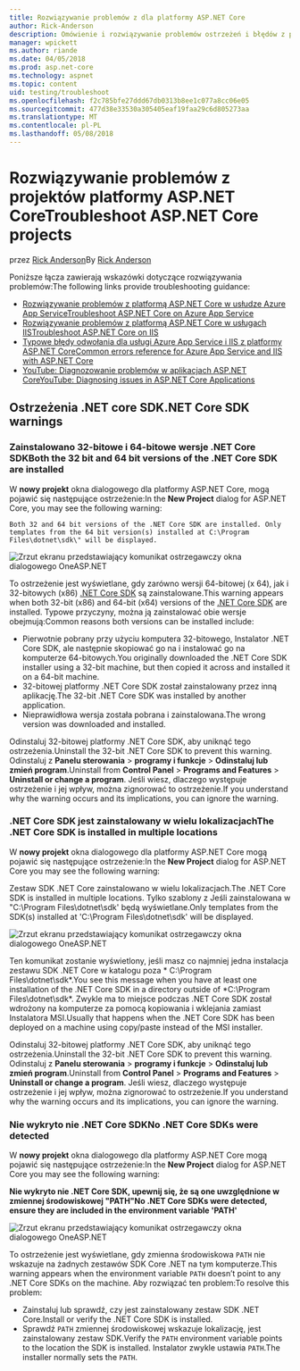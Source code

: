 ```yaml
---
title: Rozwiązywanie problemów z dla platformy ASP.NET Core
author: Rick-Anderson
description: Omówienie i rozwiązywanie problemów ostrzeżeń i błędów z projektów platformy ASP.NET Core.
manager: wpickett
ms.author: riande
ms.date: 04/05/2018
ms.prod: asp.net-core
ms.technology: aspnet
ms.topic: content
uid: testing/troubleshoot
ms.openlocfilehash: f2c785bfe27ddd67db0313b8ee1c077a8cc06e05
ms.sourcegitcommit: 477d38e33530a305405eaf19faa29c6d805273aa
ms.translationtype: MT
ms.contentlocale: pl-PL
ms.lasthandoff: 05/08/2018
---
```

# <a name="troubleshoot-aspnet-core-projects"></a><span data-ttu-id="aae4b-103">Rozwiązywanie problemów z projektów platformy ASP.NET Core</span><span class="sxs-lookup"><span data-stu-id="aae4b-103">Troubleshoot ASP.NET Core projects</span></span>

<span data-ttu-id="aae4b-104">przez [Rick Anderson](https://twitter.com/RickAndMSFT)</span><span class="sxs-lookup"><span data-stu-id="aae4b-104">By [Rick Anderson](https://twitter.com/RickAndMSFT)</span></span>

<span data-ttu-id="aae4b-105">Poniższe łącza zawierają wskazówki dotyczące rozwiązywania problemów:</span><span class="sxs-lookup"><span data-stu-id="aae4b-105">The following links provide troubleshooting guidance:</span></span>

* [<span data-ttu-id="aae4b-106">Rozwiązywanie problemów z platformą ASP.NET Core w usłudze Azure App Service</span><span class="sxs-lookup"><span data-stu-id="aae4b-106">Troubleshoot ASP.NET Core on Azure App Service</span></span>](xref:host-and-deploy/azure-apps/troubleshoot)
* [<span data-ttu-id="aae4b-107">Rozwiązywanie problemów z platformą ASP.NET Core w usługach IIS</span><span class="sxs-lookup"><span data-stu-id="aae4b-107">Troubleshoot ASP.NET Core on IIS</span></span>](xref:host-and-deploy/iis/troubleshoot)
* [<span data-ttu-id="aae4b-108">Typowe błędy odwołania dla usługi Azure App Service i IIS z platformy ASP.NET Core</span><span class="sxs-lookup"><span data-stu-id="aae4b-108">Common errors reference for Azure App Service and IIS with ASP.NET Core</span></span>](xref:host-and-deploy/azure-iis-errors-reference)
* [<span data-ttu-id="aae4b-109">YouTube: Diagnozowanie problemów w aplikacjach ASP.NET Core</span><span class="sxs-lookup"><span data-stu-id="aae4b-109">YouTube: Diagnosing issues in ASP.NET Core Applications</span></span>](https://www.youtube.com/watch?v=RYI0DHoIVaA)

<a name="sdk"></a>
## <a name="net-core-sdk-warnings"></a><span data-ttu-id="aae4b-110">Ostrzeżenia .NET core SDK</span><span class="sxs-lookup"><span data-stu-id="aae4b-110">.NET Core SDK warnings</span></span>

### <a name="both-the-32-bit-and-64-bit-versions-of-the-net-core-sdk-are-installed"></a><span data-ttu-id="aae4b-111">Zainstalowano 32-bitowe i 64-bitowe wersje .NET Core SDK</span><span class="sxs-lookup"><span data-stu-id="aae4b-111">Both the 32 bit and 64 bit versions of the .NET Core SDK are installed</span></span>
<span data-ttu-id="aae4b-112">W **nowy projekt** okna dialogowego dla platformy ASP.NET Core, mogą pojawić się następujące ostrzeżenie:</span><span class="sxs-lookup"><span data-stu-id="aae4b-112">In the **New Project** dialog for ASP.NET Core, you may see the following warning:</span></span> 

    Both 32 and 64 bit versions of the .NET Core SDK are installed. Only templates from the 64 bit version(s) installed at C:\Program Files\dotnet\sdk\" will be displayed.

![Zrzut ekranu przedstawiający komunikat ostrzegawczy okna dialogowego OneASP.NET](troubleshoot/_static/both32and64bit.png)

<span data-ttu-id="aae4b-114">To ostrzeżenie jest wyświetlane, gdy zarówno wersji 64-bitowej (x 64), jak i 32-bitowych (x86) [.NET Core SDK](https://www.microsoft.com/net/download/all) są zainstalowane.</span><span class="sxs-lookup"><span data-stu-id="aae4b-114">This warning appears when both 32-bit (x86) and 64-bit (x64) versions of the [.NET Core SDK](https://www.microsoft.com/net/download/all) are installed.</span></span> <span data-ttu-id="aae4b-115">Typowe przyczyny, można ją zainstalować obie wersje obejmują:</span><span class="sxs-lookup"><span data-stu-id="aae4b-115">Common reasons both versions can be installed include:</span></span>

* <span data-ttu-id="aae4b-116">Pierwotnie pobrany przy użyciu komputera 32-bitowego, Instalator .NET Core SDK, ale następnie skopiować go na i instalować go na komputerze 64-bitowych.</span><span class="sxs-lookup"><span data-stu-id="aae4b-116">You originally downloaded the .NET Core SDK installer using a 32-bit machine, but then copied it across and installed it on a 64-bit machine.</span></span> 
* <span data-ttu-id="aae4b-117">32-bitowej platformy .NET Core SDK został zainstalowany przez inną aplikację.</span><span class="sxs-lookup"><span data-stu-id="aae4b-117">The 32-bit .NET Core SDK was installed by another application.</span></span>
* <span data-ttu-id="aae4b-118">Nieprawidłowa wersja została pobrana i zainstalowana.</span><span class="sxs-lookup"><span data-stu-id="aae4b-118">The wrong version was downloaded and installed.</span></span>

<span data-ttu-id="aae4b-119">Odinstaluj 32-bitowej platformy .NET Core SDK, aby uniknąć tego ostrzeżenia.</span><span class="sxs-lookup"><span data-stu-id="aae4b-119">Uninstall the 32-bit .NET Core SDK to prevent this warning.</span></span> <span data-ttu-id="aae4b-120">Odinstaluj z **Panelu sterowania** > **programy i funkcje** > **Odinstaluj lub zmień program**.</span><span class="sxs-lookup"><span data-stu-id="aae4b-120">Uninstall from **Control Panel** > **Programs and Features** > **Uninstall or change a program**.</span></span> <span data-ttu-id="aae4b-121">Jeśli wiesz, dlaczego występuje ostrzeżenie i jej wpływ, można zignorować to ostrzeżenie.</span><span class="sxs-lookup"><span data-stu-id="aae4b-121">If you understand why the warning occurs and its implications, you can ignore the warning.</span></span>

### <a name="the-net-core-sdk-is-installed-in-multiple-locations"></a><span data-ttu-id="aae4b-122">.NET Core SDK jest zainstalowany w wielu lokalizacjach</span><span class="sxs-lookup"><span data-stu-id="aae4b-122">The .NET Core SDK is installed in multiple locations</span></span>
<span data-ttu-id="aae4b-123">W **nowy projekt** okna dialogowego dla platformy ASP.NET Core mogą pojawić się następujące ostrzeżenie:</span><span class="sxs-lookup"><span data-stu-id="aae4b-123">In the **New Project** dialog for ASP.NET Core you may see the following warning:</span></span> 

 <span data-ttu-id="aae4b-124">Zestaw SDK .NET Core zainstalowano w wielu lokalizacjach.</span><span class="sxs-lookup"><span data-stu-id="aae4b-124">The .NET Core SDK is installed in multiple locations.</span></span> <span data-ttu-id="aae4b-125">Tylko szablony z Jeśli zainstalowana w "C:\Program Files\dotnet\sdk\' będą wyświetlane.</span><span class="sxs-lookup"><span data-stu-id="aae4b-125">Only templates from the SDK(s) installed at 'C:\Program Files\dotnet\sdk\' will be displayed.</span></span>

![Zrzut ekranu przedstawiający komunikat ostrzegawczy okna dialogowego OneASP.NET](troubleshoot/_static/multiplelocations.png)

<span data-ttu-id="aae4b-127">Ten komunikat zostanie wyświetlony, jeśli masz co najmniej jedna instalacja zestawu SDK .NET Core w katalogu poza * C:\Program Files\dotnet\sdk\*.</span><span class="sxs-lookup"><span data-stu-id="aae4b-127">You see this message when you have at least one installation of the .NET Core SDK in a directory outside of *C:\Program Files\dotnet\sdk\*.</span></span> <span data-ttu-id="aae4b-128">Zwykle ma to miejsce podczas .NET Core SDK został wdrożony na komputerze za pomocą kopiowania i wklejania zamiast Instalatora MSI.</span><span class="sxs-lookup"><span data-stu-id="aae4b-128">Usually that happens when the .NET Core SDK has been deployed on a machine using copy/paste instead of the MSI installer.</span></span>

<span data-ttu-id="aae4b-129">Odinstaluj 32-bitowej platformy .NET Core SDK, aby uniknąć tego ostrzeżenia.</span><span class="sxs-lookup"><span data-stu-id="aae4b-129">Uninstall the 32-bit .NET Core SDK to prevent this warning.</span></span> <span data-ttu-id="aae4b-130">Odinstaluj z **Panelu sterowania** > **programy i funkcje** > **Odinstaluj lub zmień program**.</span><span class="sxs-lookup"><span data-stu-id="aae4b-130">Uninstall from **Control Panel** > **Programs and Features** > **Uninstall or change a program**.</span></span> <span data-ttu-id="aae4b-131">Jeśli wiesz, dlaczego występuje ostrzeżenie i jej wpływ, można zignorować to ostrzeżenie.</span><span class="sxs-lookup"><span data-stu-id="aae4b-131">If you understand why the warning occurs and its implications, you can ignore the warning.</span></span>

### <a name="no-net-core-sdks-were-detected"></a><span data-ttu-id="aae4b-132">Nie wykryto nie .NET Core SDK</span><span class="sxs-lookup"><span data-stu-id="aae4b-132">No .NET Core SDKs were detected</span></span>
<span data-ttu-id="aae4b-133">W **nowy projekt** okna dialogowego dla platformy ASP.NET Core mogą pojawić się następujące ostrzeżenie:</span><span class="sxs-lookup"><span data-stu-id="aae4b-133">In the **New Project** dialog for ASP.NET Core you may see the following warning:</span></span> 

<span data-ttu-id="aae4b-134">**Nie wykryto nie .NET Core SDK, upewnij się, że są one uwzględnione w zmiennej środowiskowej "PATH"**</span><span class="sxs-lookup"><span data-stu-id="aae4b-134">**No .NET Core SDKs were detected, ensure they are included in the environment variable 'PATH'**</span></span>

![Zrzut ekranu przedstawiający komunikat ostrzegawczy okna dialogowego OneASP.NET](troubleshoot/_static/NoNetCore.png)

<span data-ttu-id="aae4b-136">To ostrzeżenie jest wyświetlane, gdy zmienna środowiskowa `PATH` nie wskazuje na żadnych zestawów SDK Core .NET na tym komputerze.</span><span class="sxs-lookup"><span data-stu-id="aae4b-136">This warning appears when the environment variable `PATH` doesn’t point to any .NET Core SDKs on the machine.</span></span> <span data-ttu-id="aae4b-137">Aby rozwiązać ten problem:</span><span class="sxs-lookup"><span data-stu-id="aae4b-137">To resolve this problem:</span></span>

* <span data-ttu-id="aae4b-138">Zainstaluj lub sprawdź, czy jest zainstalowany zestaw SDK .NET Core.</span><span class="sxs-lookup"><span data-stu-id="aae4b-138">Install or verify the .NET Core SDK is installed.</span></span>
* <span data-ttu-id="aae4b-139">Sprawdź `PATH` zmiennej środowiskowej wskazuje lokalizację, jest zainstalowany zestaw SDK.</span><span class="sxs-lookup"><span data-stu-id="aae4b-139">Verify the `PATH` environment variable points to the location the SDK is installed.</span></span> <span data-ttu-id="aae4b-140">Instalator zwykle ustawia `PATH`.</span><span class="sxs-lookup"><span data-stu-id="aae4b-140">The installer normally sets the `PATH`.</span></span>